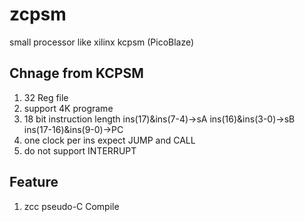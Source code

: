 # zcpsm
small processor like xilinx kcpsm (PicoBlaze)

## Chnage from KCPSM
1. 32 Reg file
2. support 4K programe
3. 18 bit instruction length ins(17)&ins(7-4)->sA ins(16)&ins(3-0)->sB ins(17-16)&ins(9-0)->PC 
4. one clock per ins expect JUMP and CALL
5. do not support INTERRUPT

## Feature
1. zcc pseudo-C Compile
